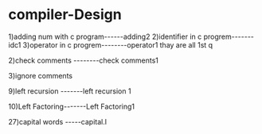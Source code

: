 # compiler-Design
1)adding num with c program------adding2
2)identifier in c progrem-------idc1
3)operator in c progrem--------operator1
thay are all 1st q

2)check comments --------check comments1

3)ignore comments










9)left recursion -------left recursion 1

10)Left Factoring-------Left Factoring1







27)capital words -----capital.l
